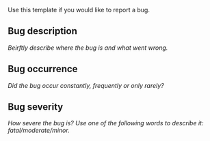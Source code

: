 Use this template if you would like to report a bug.

## Bug description
_Beirftly describe where the bug is and what went wrong._

## Bug occurrence
_Did the bug occur constantly, frequently or only rarely?_ 

## Bug severity 
_How severe the bug is? Use one of the following words to describe it: fatal/moderate/minor._
